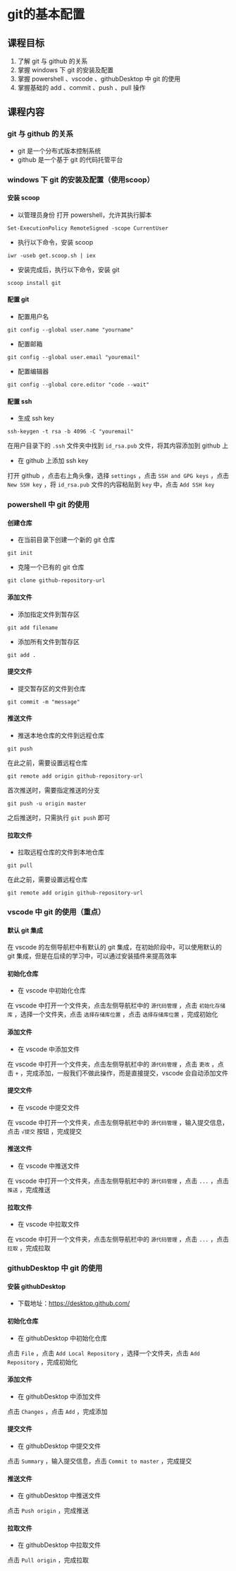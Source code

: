 # git的基本配置

## 课程目标

1. 了解 git 与 github 的关系
2. 掌握 windows 下 git 的安装及配置
3. 掌握 powershell 、vscode 、githubDesktop 中 git 的使用
4. 掌握基础的 add 、commit 、push 、pull 操作

## 课程内容

###  git 与 github 的关系

- git 是一个分布式版本控制系统
- github 是一个基于 git 的代码托管平台

### windows 下 git 的安装及配置（使用scoop）

#### 安装 scoop

- 以管理员身份 打开 powershell，允许其执行脚本

```shell
Set-ExecutionPolicy RemoteSigned -scope CurrentUser
```

- 执行以下命令，安装 scoop

```shell
iwr -useb get.scoop.sh | iex
```

- 安装完成后，执行以下命令，安装 git

```shell
scoop install git
```

#### 配置 git

- 配置用户名

```shell
git config --global user.name "yourname"
```

- 配置邮箱

```shell
git config --global user.email "youremail"
```

- 配置编辑器

```shell
git config --global core.editor "code --wait"
```

#### 配置 ssh

- 生成 ssh key

```shell
ssh-keygen -t rsa -b 4096 -C "youremail"
```

在用户目录下的 `.ssh` 文件夹中找到 `id_rsa.pub` 文件，将其内容添加到 github 上

- 在 github 上添加 ssh key

打开 github ，点击右上角头像，选择 `settings` ，点击 `SSH and GPG keys` ，点击 `New SSH key` ，将 `id_rsa.pub` 文件的内容粘贴到 `key` 中，点击 `Add SSH key`

### powershell 中 git 的使用

#### 创建仓库

- 在当前目录下创建一个新的 git 仓库

```shell
git init
```

- 克隆一个已有的 git 仓库

```shell
git clone github-repository-url
```

#### 添加文件

- 添加指定文件到暂存区

```shell
git add filename
```

- 添加所有文件到暂存区

```shell
git add .
```

#### 提交文件

- 提交暂存区的文件到仓库

```shell
git commit -m "message"
```

#### 推送文件

- 推送本地仓库的文件到远程仓库

```shell
git push
```

在此之前，需要设置远程仓库

```shell
git remote add origin github-repository-url
```
首次推送时，需要指定推送的分支

```shell
git push -u origin master
```
之后推送时，只需执行 `git push` 即可

#### 拉取文件

- 拉取远程仓库的文件到本地仓库

```shell
git pull
```

在此之前，需要设置远程仓库

```shell
git remote add origin github-repository-url
```

### vscode 中 git 的使用（重点）

#### 默认 git 集成

在 vscode 的左侧导航栏中有默认的 git 集成，在初始阶段中，可以使用默认的 git 集成，但是在后续的学习中，可以通过安装插件来提高效率

#### 初始化仓库

- 在 vscode 中初始化仓库

在 vscode 中打开一个文件夹，点击左侧导航栏中的 `源代码管理` ，点击 `初始化存储库` ，选择一个文件夹，点击 `选择存储库位置` ，点击 `选择存储库位置` ，完成初始化

#### 添加文件
    
- 在 vscode 中添加文件

在 vscode 中打开一个文件夹，点击左侧导航栏中的 `源代码管理` ，点击 `更改` ，点击 `+` ，完成添加，一般我们不做此操作，而是直接提交，vscode 会自动添加文件

#### 提交文件
    
- 在 vscode 中提交文件

在 vscode 中打开一个文件夹，点击左侧导航栏中的 `源代码管理` ，输入提交信息，点击 `√提交` 按钮 ，完成提交

#### 推送文件
        
- 在 vscode 中推送文件

在 vscode 中打开一个文件夹，点击左侧导航栏中的 `源代码管理` ，点击 `...` ，点击 `推送` ，完成推送

#### 拉取文件

- 在 vscode 中拉取文件

在 vscode 中打开一个文件夹，点击左侧导航栏中的 `源代码管理` ，点击 `...` ，点击 `拉取` ，完成拉取

### githubDesktop 中 git 的使用

#### 安装 githubDesktop

- 下载地址：https://desktop.github.com/

#### 初始化仓库

- 在 githubDesktop 中初始化仓库

点击 `File` ，点击 `Add Local Repository` ，选择一个文件夹，点击 `Add Repository` ，完成初始化

#### 添加文件

- 在 githubDesktop 中添加文件

点击 `Changes` ，点击 `Add` ，完成添加

#### 提交文件
    
- 在 githubDesktop 中提交文件

点击 `Summary` ，输入提交信息，点击 `Commit to master` ，完成提交

#### 推送文件
    
- 在 githubDesktop 中推送文件

点击 `Push origin` ，完成推送

#### 拉取文件
    
- 在 githubDesktop 中拉取文件

点击 `Pull origin` ，完成拉取




